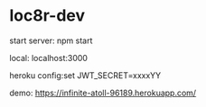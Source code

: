 # loc8r-dev


start server: npm start

local: localhost:3000

heroku config:set JWT_SECRET=xxxxYY


demo: https://infinite-atoll-96189.herokuapp.com/